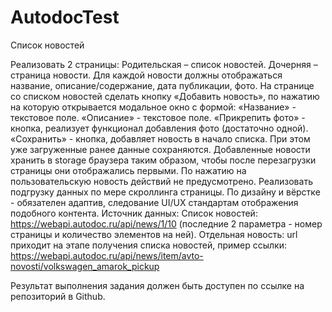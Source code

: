 # AutodocTest


Список новостей

Реализовать 2 страницы:
Родительская – список новостей. 
Дочерняя – страница новости. 
Для каждой новости должны отображаться название, описание/содержание, дата публикации, 
фото. 
На странице со списком новостей сделать кнопку «Добавить новость», по нажатию на которую 
открывается модальное окно с формой:
«Название» - текстовое поле.
«Описание» - текстовое поле.
«Прикрепить фото» - кнопка, реализует функционал добавления фото (достаточно одной).
«Сохранить» - кнопка, добавляет новость в начало списка. При этом уже загруженные 
ранее данные сохраняются.
Добавленные новости хранить в storage браузера таким образом, чтобы после перезагрузки 
страницы они отображались первыми. По нажатию на пользовательскую новость действий не 
предусмотрено.
Реализовать подгрузку данных по мере скроллинга страницы.
По дизайну и вёрстке - обязателен адаптив, следование UI/UX стандартам отображения 
подобного контента.
Источник данных:
Список новостей: https://webapi.autodoc.ru/api/news/1/10 (последние 2 параметра - номер 
страницы и количество элементов на ней).
Отдельная новость: url приходит на этапе получения списка новостей, пример ссылки:
https://webapi.autodoc.ru/api/news/item/avto-novosti/volkswagen_amarok_pickup

Результат выполнения задания должен быть доступен по ссылке на репозиторий в Github.
